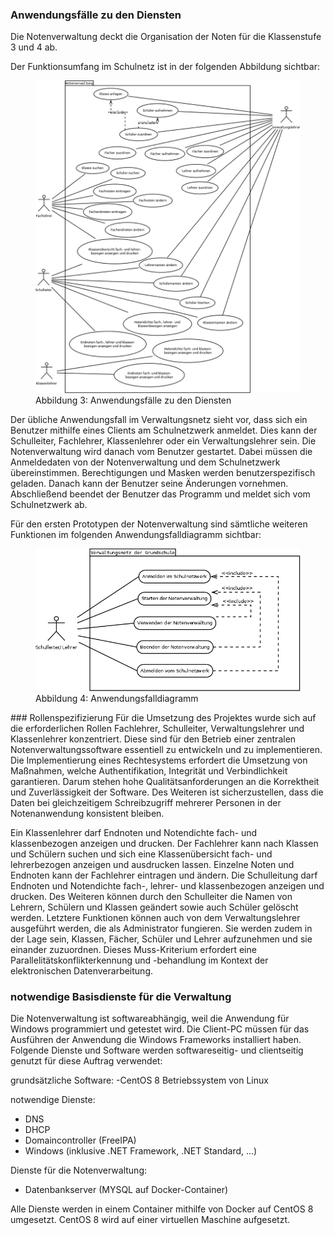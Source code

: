﻿
### Anwendungsfälle zu den Diensten
Die Notenverwaltung deckt die Organisation der Noten für die Klassenstufe 3 und 4 ab.

Der Funktionsumfang im Schulnetz ist in der folgenden Abbildung sichtbar:
<figure>
  <img src="https://github.com/notenverwaltung/Notenverwaltungssoftware/blob/master/Bilder/notenverwaltung.png">
  <figcaption>Abbildung 3: Anwendungsfälle zu den Diensten</figcaption>
</figure>

Der übliche Anwendungsfall im Verwaltungsnetz sieht vor, dass sich ein Benutzer mithilfe eines Clients am Schulnetzwerk anmeldet. Dies kann der Schulleiter, Fachlehrer, Klassenlehrer oder ein Verwaltungslehrer sein. Die Notenverwaltung wird danach vom Benutzer gestartet. Dabei müssen die Anmeldedaten von der Notenverwaltung und dem Schulnetzwerk übereinstimmen. Berechtigungen und Masken werden benutzerspezifisch geladen. Danach kann der Benutzer seine Änderungen vornehmen.  Abschließend beendet der Benutzer das Programm und meldet sich vom Schulnetzwerk ab.

Für den ersten Prototypen der Notenverwaltung sind sämtliche weiteren Funktionen im folgenden Anwendungsfalldiagramm sichtbar:
<figure>
  <img src="https://github.com/notenverwaltung/Notenverwaltungssoftware/blob/master/Bilder/use-case-verwaltungsnetz.png">
  <figcaption>Abbildung 4: Anwendungsfalldiagramm </figcaption>
</figure>
### Rollenspezifizierung
Für die Umsetzung des Projektes wurde sich auf die erforderlichen Rollen Fachlehrer, Schulleiter, Verwaltungslehrer und Klassenlehrer konzentriert. Diese sind für den Betrieb einer zentralen Notenverwaltungssoftware essentiell zu entwickeln und zu implementieren. Die Implementierung eines Rechtesystems erfordert die Umsetzung von Maßnahmen, welche Authentifikation, Integrität und Verbindlichkeit garantieren. Darum stehen hohe Qualitätsanforderungen an die Korrektheit und Zuverlässigkeit der Software. Des Weiteren ist sicherzustellen, dass die Daten bei gleichzeitigem Schreibzugriff mehrerer Personen in der Notenanwendung konsistent bleiben.

Ein Klassenlehrer darf Endnoten und Notendichte fach- und klassenbezogen anzeigen und drucken. Der Fachlehrer kann nach Klassen und Schülern suchen und sich eine Klassenübersicht fach- und lehrerbezogen anzeigen und ausdrucken lassen. Einzelne Noten und Endnoten kann der Fachlehrer eintragen und ändern. 
Die Schulleitung darf Endnoten und Notendichte fach-, lehrer- und klassenbezogen anzeigen und drucken. Des Weiteren können durch den Schulleiter die Namen von Lehrern, Schülern
und Klassen geändert sowie auch Schüler gelöscht werden.
Letztere Funktionen können auch von dem Verwaltungslehrer ausgeführt werden, die als
Administrator fungieren. Sie werden zudem in der Lage sein, Klassen, Fächer, Schüler und Lehrer
aufzunehmen und sie einander zuzuordnen.
Dieses Muss-Kriterium erfordert eine Parallelitätskonflikterkennung und -behandlung im Kontext der elektronischen Datenverarbeitung.

### notwendige Basisdienste für die Verwaltung
Die Notenverwaltung ist softwareabhängig, weil die Anwendung für Windows programmiert und getestet wird.
Die Client-PC müssen für das Ausführen der Anwendung die Windows Frameworks installiert haben. Folgende Dienste und Software werden softwareseitig- und clientseitig genutzt für diese Auftrag verwendet:

grundsätzliche Software:
 -CentOS 8 Betriebssystem von Linux

notwendige Dienste:
- DNS
- DHCP
- Domaincontroller (FreeIPA)
- Windows (inklusive .NET Framework, .NET Standard, ...)

Dienste für die Notenverwaltung:
- Datenbankserver (MYSQL auf Docker-Container)

Alle Dienste werden in einem Container mithilfe von Docker auf CentOS 8 umgesetzt. CentOS 8 wird auf einer virtuellen Maschine aufgesetzt.
